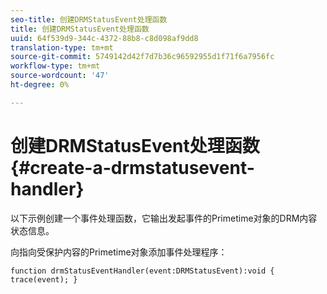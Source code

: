 ```yaml
---
seo-title: 创建DRMStatusEvent处理函数
title: 创建DRMStatusEvent处理函数
uuid: 64f539d9-344c-4372-88b8-c8d098af9dd8
translation-type: tm+mt
source-git-commit: 5749142d42f7d7b36c96592955d1f71f6a7956fc
workflow-type: tm+mt
source-wordcount: '47'
ht-degree: 0%

---
```



# 创建DRMStatusEvent处理函数{#create-a-drmstatusevent-handler}

以下示例创建一个事件处理函数，它输出发起事件的Primetime对象的DRM内容状态信息。

向指向受保护内容的Primetime对象添加事件处理程序：

```
function drmStatusEventHandler(event:DRMStatusEvent):void { trace(event); } 
```

